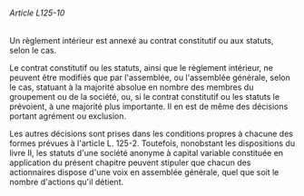 ###### Article L125-10

Un règlement intérieur est annexé au contrat constitutif ou aux statuts, selon le cas.

Le contrat constitutif ou les statuts, ainsi que le règlement intérieur, ne peuvent être modifiés que par l'assemblée, ou l'assemblée générale, selon le cas, statuant à la majorité absolue en nombre des membres du groupement ou de la société, ou, si le contrat constitutif ou les statuts le prévoient, à une majorité plus importante. Il en est de même des décisions portant agrément ou exclusion.

Les autres décisions sont prises dans les conditions propres à chacune des formes prévues à l'article L. 125-2. Toutefois, nonobstant les dispositions du livre II, les statuts d'une société anonyme à capital variable constituée en application du présent chapitre peuvent stipuler que chacun des actionnaires dispose d'une voix en assemblée générale, quel que soit le nombre d'actions qu'il détient.

